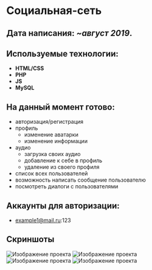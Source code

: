 # Социальная-сеть

## Дата написания: *~август 2019*.

## Используемые технологии:

- **HTML/CSS**
- **PHP**
- **JS**
- **MySQL**

## На данный момент готово:

- авторизация/регистрация
- профиль
    - изменение аватарки
    - изменение информации
- аудио
    - загрузка своих аудио
    - добавление к себе в профиль
    - удаление из своего профиля
- список всех пользователей
- возможность написать сообщение пользователю
- посмотреть диалоги с пользователями

## Аккаунты для авторизации:

- example1@mail.ru:123

## Скриншоты

![Изображение проекта](https://i.ibb.co/k2dmmXp/1.png)
![Изображение проекта](https://i.ibb.co/dczsN1S/2.png)
![Изображение проекта](https://i.ibb.co/W3wmTPv/3.png)
![Изображение проекта](https://i.ibb.co/Csmwkdd/4.png)